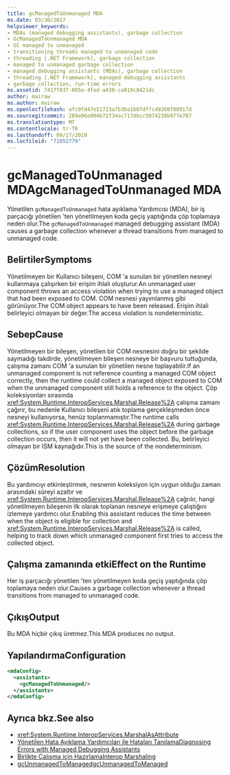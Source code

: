 ```yaml
---
title: gcManagedToUnmanaged MDA
ms.date: 03/30/2017
helpviewer_keywords:
- MDAs (managed debugging assistants), garbage collection
- GcManagedToUnmanaged MDA
- GC managed to unmanaged
- transitioning threads managed to unmanaged code
- threading [.NET Framework], garbage collection
- managed to unmanaged garbage collection
- managed debugging assistants (MDAs), garbage collection
- threading [.NET Framework], managed debugging assistants
- garbage collection, run-time errors
ms.assetid: 7417f837-805e-4fed-a430-ca919c8421dc
author: mairaw
ms.author: mairaw
ms.openlocfilehash: afc0fd47e51723a7b3ba1b07dffc49260f88917d
ms.sourcegitcommit: 289e06e904b72f34ac717dbcc5074239b977e707
ms.translationtype: MT
ms.contentlocale: tr-TR
ms.lasthandoff: 09/17/2019
ms.locfileid: "71052779"
---
```

# <a name="gcmanagedtounmanaged-mda"></a><span data-ttu-id="a936b-102">gcManagedToUnmanaged MDA</span><span class="sxs-lookup"><span data-stu-id="a936b-102">gcManagedToUnmanaged MDA</span></span>
<span data-ttu-id="a936b-103">Yönetilen `gcManagedToUnmanaged` hata ayıklama Yardımcısı (MDA), bir iş parçacığı yönetilen 'ten yönetilmeyen koda geçiş yaptığında çöp toplamaya neden olur.</span><span class="sxs-lookup"><span data-stu-id="a936b-103">The `gcManagedToUnmanaged` managed debugging assistant (MDA) causes a garbage collection whenever a thread transitions from managed to unmanaged code.</span></span>  
  
## <a name="symptoms"></a><span data-ttu-id="a936b-104">Belirtiler</span><span class="sxs-lookup"><span data-stu-id="a936b-104">Symptoms</span></span>  
 <span data-ttu-id="a936b-105">Yönetilmeyen bir Kullanıcı bileşeni, COM 'a sunulan bir yönetilen nesneyi kullanmaya çalışırken bir erişim ihlali oluşturur.</span><span class="sxs-lookup"><span data-stu-id="a936b-105">An unmanaged user component throws an access violation when trying to use a managed object that had been exposed to COM.</span></span> <span data-ttu-id="a936b-106">COM nesnesi yayımlanmış gibi görünüyor.</span><span class="sxs-lookup"><span data-stu-id="a936b-106">The COM object appears to have been released.</span></span> <span data-ttu-id="a936b-107">Erişim ihlali belirleyici olmayan bir değer.</span><span class="sxs-lookup"><span data-stu-id="a936b-107">The access violation is nondeterministic.</span></span>  
  
## <a name="cause"></a><span data-ttu-id="a936b-108">Sebep</span><span class="sxs-lookup"><span data-stu-id="a936b-108">Cause</span></span>  
 <span data-ttu-id="a936b-109">Yönetilmeyen bir bileşen, yönetilen bir COM nesnesini doğru bir şekilde saymadığı takdirde, yönetilmeyen bileşen nesneye bir başvuru tuttuğunda, çalışma zamanı COM 'a sunulan bir yönetilen nesne toplayabilir.</span><span class="sxs-lookup"><span data-stu-id="a936b-109">If an unmanaged component is not reference counting a managed COM object correctly, then the runtime could collect a managed object exposed to COM when the unmanaged component still holds a reference to the object.</span></span> <span data-ttu-id="a936b-110">Çöp koleksiyonları sırasında <xref:System.Runtime.InteropServices.Marshal.Release%2A> çalışma zamanı çağırır, bu nedenle Kullanıcı bileşeni atık toplama gerçekleşmeden önce nesneyi kullanıyorsa, henüz toplanmamıştır.</span><span class="sxs-lookup"><span data-stu-id="a936b-110">The runtime calls <xref:System.Runtime.InteropServices.Marshal.Release%2A> during garbage collections, so if the user component uses the object before the garbage collection occurs, then it will not yet have been collected.</span></span> <span data-ttu-id="a936b-111">Bu, belirleyici olmayan bir ISM kaynağıdır.</span><span class="sxs-lookup"><span data-stu-id="a936b-111">This is the source of the nondeterminism.</span></span>  
  
## <a name="resolution"></a><span data-ttu-id="a936b-112">Çözüm</span><span class="sxs-lookup"><span data-stu-id="a936b-112">Resolution</span></span>  
 <span data-ttu-id="a936b-113">Bu yardımcıyı etkinleştirmek, nesnenin koleksiyon için uygun olduğu zaman arasındaki süreyi azaltır ve <xref:System.Runtime.InteropServices.Marshal.Release%2A> çağrılır, hangi yönetilmeyen bileşenin ilk olarak toplanan nesneye erişmeye çalıştığını izlemeye yardımcı olur.</span><span class="sxs-lookup"><span data-stu-id="a936b-113">Enabling this assistant reduces the time between when the object is eligible for collection and <xref:System.Runtime.InteropServices.Marshal.Release%2A> is called, helping to track down which unmanaged component first tries to access the collected object.</span></span>  
  
## <a name="effect-on-the-runtime"></a><span data-ttu-id="a936b-114">Çalışma zamanında etki</span><span class="sxs-lookup"><span data-stu-id="a936b-114">Effect on the Runtime</span></span>  
 <span data-ttu-id="a936b-115">Her iş parçacığı yönetilen 'ten yönetilmeyen koda geçiş yaptığında çöp toplamaya neden olur.</span><span class="sxs-lookup"><span data-stu-id="a936b-115">Causes a garbage collection whenever a thread transitions from managed to unmanaged code.</span></span>  
  
## <a name="output"></a><span data-ttu-id="a936b-116">Çıkış</span><span class="sxs-lookup"><span data-stu-id="a936b-116">Output</span></span>  
 <span data-ttu-id="a936b-117">Bu MDA hiçbir çıkış üretmez.</span><span class="sxs-lookup"><span data-stu-id="a936b-117">This MDA produces no output.</span></span>  
  
## <a name="configuration"></a><span data-ttu-id="a936b-118">Yapılandırma</span><span class="sxs-lookup"><span data-stu-id="a936b-118">Configuration</span></span>  
  
```xml  
<mdaConfig>  
  <assistants>  
    <gcManagedToUnmanaged/>  
  </assistants>  
</mdaConfig>  
```  
  
## <a name="see-also"></a><span data-ttu-id="a936b-119">Ayrıca bkz.</span><span class="sxs-lookup"><span data-stu-id="a936b-119">See also</span></span>

- <xref:System.Runtime.InteropServices.MarshalAsAttribute>
- [<span data-ttu-id="a936b-120">Yönetilen Hata Ayıklama Yardımcıları ile Hataları Tanılama</span><span class="sxs-lookup"><span data-stu-id="a936b-120">Diagnosing Errors with Managed Debugging Assistants</span></span>](diagnosing-errors-with-managed-debugging-assistants.md)
- [<span data-ttu-id="a936b-121">Birlikte Çalışma için Hazırlama</span><span class="sxs-lookup"><span data-stu-id="a936b-121">Interop Marshaling</span></span>](../interop/interop-marshaling.md)
- [<span data-ttu-id="a936b-122">gcUnmanagedToManaged</span><span class="sxs-lookup"><span data-stu-id="a936b-122">gcUnmanagedToManaged</span></span>](gcunmanagedtomanaged-mda.md)
